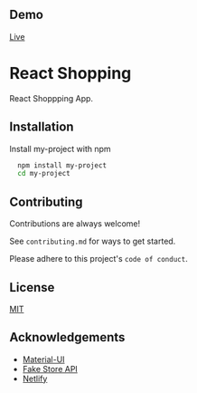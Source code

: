 
## Demo

[Live](https://adoring-brown-c9f6f6.netlify.app  )

  
# React Shopping 

React Shoppping App.


## Installation 

Install my-project with npm

```bash 
  npm install my-project
  cd my-project
```
    
## Contributing

Contributions are always welcome!

See `contributing.md` for ways to get started.

Please adhere to this project's `code of conduct`.

  
## License

[MIT](https://choosealicense.com/licenses/mit/)

  
## Acknowledgements

 - [Material-UI](https://material-ui.com/)
 - [Fake Store API](https://fakestoreapi.com/)
 - [Netlify](https://www.netlify.com/resources/?utm_campaign=Resource%20Center%20Announcement&utm_medium=email&_hsmi=112980457&_hsenc=p2ANqtz-9gHV40hZbhLFCySqGIlO0lWwssXPrId3Z54tbxc1bDOSiFjoGZyDls5iE4I4_Jg7WR_MirVCnP3ypHqFI2XBu6IYgV1A&utm_content=112980457&utm_source=hs_email)


  